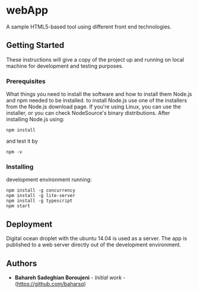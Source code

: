 # webApp

A sample HTML5-based tool using different front end technologies.  

## Getting Started

These instructions will give a copy of the project up and running on local machine for development and testing purposes. 

### Prerequisites

What things you need to install the software and how to install them
Node.js and npm needed to be installed. to install Node.js use one of the installers from the Node.js download page. If you're using Linux, you can use the installer, or you can check NodeSource's binary distributions.
After installing Node.js using:
```
npm install
```
and test it by 
```
npm -v
```
### Installing

development environment running:

```
npm install -g concurrency
npm install -g lite-server
npm install -g typescript
npm start
```


## Deployment

Digital ocean droplet with the ubuntu 14.04 is used as a server. The app is published to a web server directly out of the development environment. 

## Authors

* **Bahareh Sadeghian Boroujeni** - *Initial work* - (https://github.com/baharsq)


